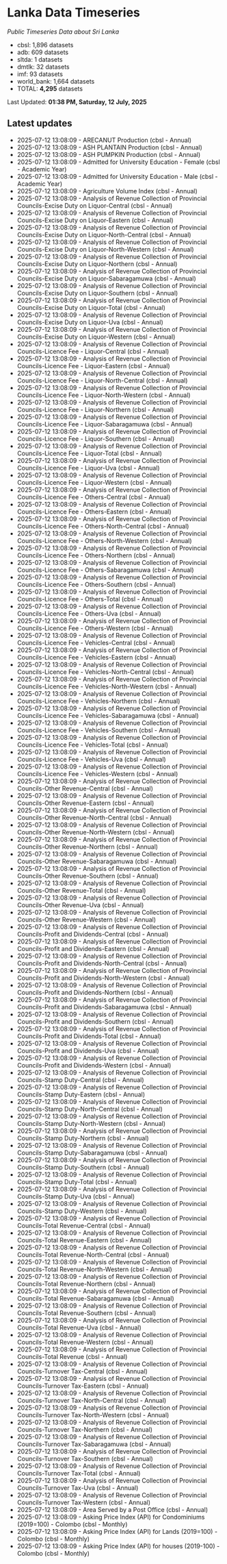 # Lanka Data Timeseries
*Public Timeseries Data about Sri Lanka*

* cbsl: 1,896 datasets
* adb: 609 datasets
* sltda: 1 datasets
* dmtlk: 32 datasets
* imf: 93 datasets
* world_bank: 1,664 datasets
* TOTAL: **4,295** datasets

Last Updated: **01:38 PM, Saturday, 12 July, 2025**

## Latest updates

* 2025-07-12 13:08:09 - ARECANUT Production (cbsl - Annual)
* 2025-07-12 13:08:09 - ASH PLANTAIN Production (cbsl - Annual)
* 2025-07-12 13:08:09 - ASH PUMPKIN Production (cbsl - Annual)
* 2025-07-12 13:08:09 - Admitted for University Education - Female (cbsl - Academic Year)
* 2025-07-12 13:08:09 - Admitted for University Education - Male (cbsl - Academic Year)
* 2025-07-12 13:08:09 - Agriculture Volume Index (cbsl - Annual)
* 2025-07-12 13:08:09 - Analysis of Revenue Collection of Provincial Councils-Excise Duty on Liquor-Central (cbsl - Annual)
* 2025-07-12 13:08:09 - Analysis of Revenue Collection of Provincial Councils-Excise Duty on Liquor-Eastern (cbsl - Annual)
* 2025-07-12 13:08:09 - Analysis of Revenue Collection of Provincial Councils-Excise Duty on Liquor-North-Central (cbsl - Annual)
* 2025-07-12 13:08:09 - Analysis of Revenue Collection of Provincial Councils-Excise Duty on Liquor-North-Western (cbsl - Annual)
* 2025-07-12 13:08:09 - Analysis of Revenue Collection of Provincial Councils-Excise Duty on Liquor-Northern (cbsl - Annual)
* 2025-07-12 13:08:09 - Analysis of Revenue Collection of Provincial Councils-Excise Duty on Liquor-Sabaragamuwa (cbsl - Annual)
* 2025-07-12 13:08:09 - Analysis of Revenue Collection of Provincial Councils-Excise Duty on Liquor-Southern (cbsl - Annual)
* 2025-07-12 13:08:09 - Analysis of Revenue Collection of Provincial Councils-Excise Duty on Liquor-Total (cbsl - Annual)
* 2025-07-12 13:08:09 - Analysis of Revenue Collection of Provincial Councils-Excise Duty on Liquor-Uva (cbsl - Annual)
* 2025-07-12 13:08:09 - Analysis of Revenue Collection of Provincial Councils-Excise Duty on Liquor-Western (cbsl - Annual)
* 2025-07-12 13:08:09 - Analysis of Revenue Collection of Provincial Councils-Licence Fee - Liquor-Central (cbsl - Annual)
* 2025-07-12 13:08:09 - Analysis of Revenue Collection of Provincial Councils-Licence Fee - Liquor-Eastern (cbsl - Annual)
* 2025-07-12 13:08:09 - Analysis of Revenue Collection of Provincial Councils-Licence Fee - Liquor-North-Central (cbsl - Annual)
* 2025-07-12 13:08:09 - Analysis of Revenue Collection of Provincial Councils-Licence Fee - Liquor-North-Western (cbsl - Annual)
* 2025-07-12 13:08:09 - Analysis of Revenue Collection of Provincial Councils-Licence Fee - Liquor-Northern (cbsl - Annual)
* 2025-07-12 13:08:09 - Analysis of Revenue Collection of Provincial Councils-Licence Fee - Liquor-Sabaragamuwa (cbsl - Annual)
* 2025-07-12 13:08:09 - Analysis of Revenue Collection of Provincial Councils-Licence Fee - Liquor-Southern (cbsl - Annual)
* 2025-07-12 13:08:09 - Analysis of Revenue Collection of Provincial Councils-Licence Fee - Liquor-Total (cbsl - Annual)
* 2025-07-12 13:08:09 - Analysis of Revenue Collection of Provincial Councils-Licence Fee - Liquor-Uva (cbsl - Annual)
* 2025-07-12 13:08:09 - Analysis of Revenue Collection of Provincial Councils-Licence Fee - Liquor-Western (cbsl - Annual)
* 2025-07-12 13:08:09 - Analysis of Revenue Collection of Provincial Councils-Licence Fee - Others-Central (cbsl - Annual)
* 2025-07-12 13:08:09 - Analysis of Revenue Collection of Provincial Councils-Licence Fee - Others-Eastern (cbsl - Annual)
* 2025-07-12 13:08:09 - Analysis of Revenue Collection of Provincial Councils-Licence Fee - Others-North-Central (cbsl - Annual)
* 2025-07-12 13:08:09 - Analysis of Revenue Collection of Provincial Councils-Licence Fee - Others-North-Western (cbsl - Annual)
* 2025-07-12 13:08:09 - Analysis of Revenue Collection of Provincial Councils-Licence Fee - Others-Northern (cbsl - Annual)
* 2025-07-12 13:08:09 - Analysis of Revenue Collection of Provincial Councils-Licence Fee - Others-Sabaragamuwa (cbsl - Annual)
* 2025-07-12 13:08:09 - Analysis of Revenue Collection of Provincial Councils-Licence Fee - Others-Southern (cbsl - Annual)
* 2025-07-12 13:08:09 - Analysis of Revenue Collection of Provincial Councils-Licence Fee - Others-Total (cbsl - Annual)
* 2025-07-12 13:08:09 - Analysis of Revenue Collection of Provincial Councils-Licence Fee - Others-Uva (cbsl - Annual)
* 2025-07-12 13:08:09 - Analysis of Revenue Collection of Provincial Councils-Licence Fee - Others-Western (cbsl - Annual)
* 2025-07-12 13:08:09 - Analysis of Revenue Collection of Provincial Councils-Licence Fee - Vehicles-Central (cbsl - Annual)
* 2025-07-12 13:08:09 - Analysis of Revenue Collection of Provincial Councils-Licence Fee - Vehicles-Eastern (cbsl - Annual)
* 2025-07-12 13:08:09 - Analysis of Revenue Collection of Provincial Councils-Licence Fee - Vehicles-North-Central (cbsl - Annual)
* 2025-07-12 13:08:09 - Analysis of Revenue Collection of Provincial Councils-Licence Fee - Vehicles-North-Western (cbsl - Annual)
* 2025-07-12 13:08:09 - Analysis of Revenue Collection of Provincial Councils-Licence Fee - Vehicles-Northern (cbsl - Annual)
* 2025-07-12 13:08:09 - Analysis of Revenue Collection of Provincial Councils-Licence Fee - Vehicles-Sabaragamuwa (cbsl - Annual)
* 2025-07-12 13:08:09 - Analysis of Revenue Collection of Provincial Councils-Licence Fee - Vehicles-Southern (cbsl - Annual)
* 2025-07-12 13:08:09 - Analysis of Revenue Collection of Provincial Councils-Licence Fee - Vehicles-Total (cbsl - Annual)
* 2025-07-12 13:08:09 - Analysis of Revenue Collection of Provincial Councils-Licence Fee - Vehicles-Uva (cbsl - Annual)
* 2025-07-12 13:08:09 - Analysis of Revenue Collection of Provincial Councils-Licence Fee - Vehicles-Western (cbsl - Annual)
* 2025-07-12 13:08:09 - Analysis of Revenue Collection of Provincial Councils-Other Revenue-Central (cbsl - Annual)
* 2025-07-12 13:08:09 - Analysis of Revenue Collection of Provincial Councils-Other Revenue-Eastern (cbsl - Annual)
* 2025-07-12 13:08:09 - Analysis of Revenue Collection of Provincial Councils-Other Revenue-North-Central (cbsl - Annual)
* 2025-07-12 13:08:09 - Analysis of Revenue Collection of Provincial Councils-Other Revenue-North-Western (cbsl - Annual)
* 2025-07-12 13:08:09 - Analysis of Revenue Collection of Provincial Councils-Other Revenue-Northern (cbsl - Annual)
* 2025-07-12 13:08:09 - Analysis of Revenue Collection of Provincial Councils-Other Revenue-Sabaragamuwa (cbsl - Annual)
* 2025-07-12 13:08:09 - Analysis of Revenue Collection of Provincial Councils-Other Revenue-Southern (cbsl - Annual)
* 2025-07-12 13:08:09 - Analysis of Revenue Collection of Provincial Councils-Other Revenue-Total (cbsl - Annual)
* 2025-07-12 13:08:09 - Analysis of Revenue Collection of Provincial Councils-Other Revenue-Uva (cbsl - Annual)
* 2025-07-12 13:08:09 - Analysis of Revenue Collection of Provincial Councils-Other Revenue-Western (cbsl - Annual)
* 2025-07-12 13:08:09 - Analysis of Revenue Collection of Provincial Councils-Profit and Dividends-Central (cbsl - Annual)
* 2025-07-12 13:08:09 - Analysis of Revenue Collection of Provincial Councils-Profit and Dividends-Eastern (cbsl - Annual)
* 2025-07-12 13:08:09 - Analysis of Revenue Collection of Provincial Councils-Profit and Dividends-North-Central (cbsl - Annual)
* 2025-07-12 13:08:09 - Analysis of Revenue Collection of Provincial Councils-Profit and Dividends-North-Western (cbsl - Annual)
* 2025-07-12 13:08:09 - Analysis of Revenue Collection of Provincial Councils-Profit and Dividends-Northern (cbsl - Annual)
* 2025-07-12 13:08:09 - Analysis of Revenue Collection of Provincial Councils-Profit and Dividends-Sabaragamuwa (cbsl - Annual)
* 2025-07-12 13:08:09 - Analysis of Revenue Collection of Provincial Councils-Profit and Dividends-Southern (cbsl - Annual)
* 2025-07-12 13:08:09 - Analysis of Revenue Collection of Provincial Councils-Profit and Dividends-Total (cbsl - Annual)
* 2025-07-12 13:08:09 - Analysis of Revenue Collection of Provincial Councils-Profit and Dividends-Uva (cbsl - Annual)
* 2025-07-12 13:08:09 - Analysis of Revenue Collection of Provincial Councils-Profit and Dividends-Western (cbsl - Annual)
* 2025-07-12 13:08:09 - Analysis of Revenue Collection of Provincial Councils-Stamp Duty-Central (cbsl - Annual)
* 2025-07-12 13:08:09 - Analysis of Revenue Collection of Provincial Councils-Stamp Duty-Eastern (cbsl - Annual)
* 2025-07-12 13:08:09 - Analysis of Revenue Collection of Provincial Councils-Stamp Duty-North-Central (cbsl - Annual)
* 2025-07-12 13:08:09 - Analysis of Revenue Collection of Provincial Councils-Stamp Duty-North-Western (cbsl - Annual)
* 2025-07-12 13:08:09 - Analysis of Revenue Collection of Provincial Councils-Stamp Duty-Northern (cbsl - Annual)
* 2025-07-12 13:08:09 - Analysis of Revenue Collection of Provincial Councils-Stamp Duty-Sabaragamuwa (cbsl - Annual)
* 2025-07-12 13:08:09 - Analysis of Revenue Collection of Provincial Councils-Stamp Duty-Southern (cbsl - Annual)
* 2025-07-12 13:08:09 - Analysis of Revenue Collection of Provincial Councils-Stamp Duty-Total (cbsl - Annual)
* 2025-07-12 13:08:09 - Analysis of Revenue Collection of Provincial Councils-Stamp Duty-Uva (cbsl - Annual)
* 2025-07-12 13:08:09 - Analysis of Revenue Collection of Provincial Councils-Stamp Duty-Western (cbsl - Annual)
* 2025-07-12 13:08:09 - Analysis of Revenue Collection of Provincial Councils-Total Revenue-Central (cbsl - Annual)
* 2025-07-12 13:08:09 - Analysis of Revenue Collection of Provincial Councils-Total Revenue-Eastern (cbsl - Annual)
* 2025-07-12 13:08:09 - Analysis of Revenue Collection of Provincial Councils-Total Revenue-North-Central (cbsl - Annual)
* 2025-07-12 13:08:09 - Analysis of Revenue Collection of Provincial Councils-Total Revenue-North-Western (cbsl - Annual)
* 2025-07-12 13:08:09 - Analysis of Revenue Collection of Provincial Councils-Total Revenue-Northern (cbsl - Annual)
* 2025-07-12 13:08:09 - Analysis of Revenue Collection of Provincial Councils-Total Revenue-Sabaragamuwa (cbsl - Annual)
* 2025-07-12 13:08:09 - Analysis of Revenue Collection of Provincial Councils-Total Revenue-Southern (cbsl - Annual)
* 2025-07-12 13:08:09 - Analysis of Revenue Collection of Provincial Councils-Total Revenue-Uva (cbsl - Annual)
* 2025-07-12 13:08:09 - Analysis of Revenue Collection of Provincial Councils-Total Revenue-Western (cbsl - Annual)
* 2025-07-12 13:08:09 - Analysis of Revenue Collection of Provincial Councils-Total Revenue (cbsl - Annual)
* 2025-07-12 13:08:09 - Analysis of Revenue Collection of Provincial Councils-Turnover Tax-Central (cbsl - Annual)
* 2025-07-12 13:08:09 - Analysis of Revenue Collection of Provincial Councils-Turnover Tax-Eastern (cbsl - Annual)
* 2025-07-12 13:08:09 - Analysis of Revenue Collection of Provincial Councils-Turnover Tax-North-Central (cbsl - Annual)
* 2025-07-12 13:08:09 - Analysis of Revenue Collection of Provincial Councils-Turnover Tax-North-Western (cbsl - Annual)
* 2025-07-12 13:08:09 - Analysis of Revenue Collection of Provincial Councils-Turnover Tax-Northern (cbsl - Annual)
* 2025-07-12 13:08:09 - Analysis of Revenue Collection of Provincial Councils-Turnover Tax-Sabaragamuwa (cbsl - Annual)
* 2025-07-12 13:08:09 - Analysis of Revenue Collection of Provincial Councils-Turnover Tax-Southern (cbsl - Annual)
* 2025-07-12 13:08:09 - Analysis of Revenue Collection of Provincial Councils-Turnover Tax-Total (cbsl - Annual)
* 2025-07-12 13:08:09 - Analysis of Revenue Collection of Provincial Councils-Turnover Tax-Uva (cbsl - Annual)
* 2025-07-12 13:08:09 - Analysis of Revenue Collection of Provincial Councils-Turnover Tax-Western (cbsl - Annual)
* 2025-07-12 13:08:09 - Area Served by a Post Office (cbsl - Annual)
* 2025-07-12 13:08:09 - Asking Price Index (API) for Condominiums (2019=100) - Colombo (cbsl - Monthly)
* 2025-07-12 13:08:09 - Asking Price Index (API) for Lands (2019=100) - Colombo (cbsl - Monthly)
* 2025-07-12 13:08:09 - Asking Price Index (API) for houses (2019-100) - Colombo (cbsl - Monthly)